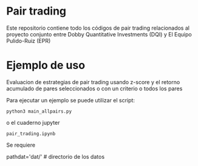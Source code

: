 # Pair trading
Este repositorio contiene todo los códigos de pair trading relacionados al proyecto conjunto entre Dobby Quantitative Investments (DQI) y El Equipo Pulido-Ruiz (EPR)


# Ejemplo de uso


Evaluacion de estrategias de pair trading usando z-score y el retorno acumulado de pares seleccionados o con un criterio o todos los pares

Para ejecutar un ejemplo se puede utilizar el script:

`python3 main_allpairs.py`

o el cuaderno jupyter

`pair_trading.ipynb`

Se requiere 

pathdat='dat/' # directorio de los datos